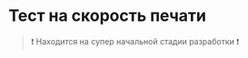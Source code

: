 # Тест на скорость печати
> :exclamation: Находится на супер начальной стадии разработки :exclamation:
